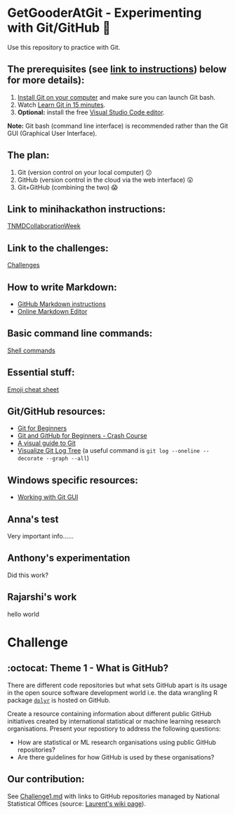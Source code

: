 # GetGooderAtGit - Experimenting with Git/GitHub :exploding_head:
Use this repository to practice with Git.

## The prerequisites (see [link to instructions](https://github.com/TNMDCollaborationWeek/TNMDCollaborationWeek)) below for more details):
  1. [Install Git on your computer](https://git-scm.com/downloads) and make sure you can launch Git bash.
  1. Watch [Learn Git in 15 minutes](https://www.youtube.com/watch?v=USjZcfj8yxE).
  1. **Optional:** install the free [Visual Studio Code editor](https://code.visualstudio.com/download).
  
**Note:** Git bash (command line interface) is recommended rather than the Git GUI (Graphical User Interface).

## The plan:
  1. Git (version control on your local computer) :confused:
  1. GitHub (version control in the cloud via the web interface) :astonished:
  1. Git+GitHub (combining the two) :scream:

## Link to minihackathon instructions:
[TNMDCollaborationWeek](https://github.com/TNMDCollaborationWeek/TNMDCollaborationWeek)

## Link to the challenges:
[Challenges](https://github.com/TNMDCollaborationWeek/Challenges)

## How to write Markdown:
+ [GitHub Markdown instructions](https://docs.github.com/en/get-started/writing-on-github/getting-started-with-writing-and-formatting-on-github/basic-writing-and-formatting-syntax)
+ [Online Markdown Editor](https://dillinger.io/)

## Basic command line commands:
[Shell commands](https://whatbox.ca/wiki/Bash_Shell_Commands)

## Essential stuff:
[Emoji cheat sheet](https://github.com/ikatyang/emoji-cheat-sheet/blob/master/README.md)

## Git/GitHub resources:
+ [Git for Beginners](https://medium.com/chaya-thilakumara/an-introduction-to-git-for-beginners-c97e701cecf9)
+ [Git and GitHub for Beginners - Crash Course](https://www.youtube.com/watch?v=RGOj5yH7evk)
+ [A visual guide to Git](https://marklodato.github.io/visual-git-guide/index-en.html)
+ [Visualize Git Log Tree](https://tech.serhatteker.com/post/2021-02/git-log-tree) (a useful command is `git log --oneline --decorate --graph --all`)

## Windows specific resources:
+ [Working with Git GUI](https://www.geeksforgeeks.org/working-on-git-for-gui/)

## Anna's test

Very important info......

## Anthony's experimentation

Did this work?

## Rajarshi's work

hello world

# Challenge

## :octocat: Theme 1 - What is GitHub?   
There are different code repositories but what sets GitHub apart is its usage in the open source software development world i.e. the data wrangling R package [`dplyr`](https://github.com/tidyverse/dplyr) is hosted on GitHub. 

Create a resource containing information about different public GitHub initiatives created by international statistical or machine learning research organisations. Present your repostiory to address the following questions:  

+ How are statistical or ML research organisations using public GitHub repositories?     
+ Are there guidelines for how GitHub is used by these organisations?  

## Our contribution:
See [Challenge1.md](Challenge1.md) with links to GitHub repositories managed by National Statistical Offices
(source: [Laurent's wiki page](https://github.com/laurentlefort/data-landscape/wiki/Repositories)).



